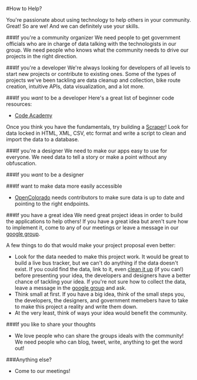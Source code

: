 #How to Help?

You're passionate about using technology to help others in your community. Great! So are we!
And we can definitely use your skills. 

###If you're a community organizer
We need people to get government officials who are in charge of data talking with the technologists in our group.
We need people who knows what the community needs to drive our projects in the right direction.

###If you're a developer
We're always looking for developers of all levels to start new projects or contribute to existing ones. Some of the
types of projects we've been tackling are data cleanup and collection, bike route creation, intuitive APIs, 
data visualization, and a lot more.

###If you *want* to be a developer
Here's a great list of beginner code resources:
* [Code Academy](http://www.codecademy.com)

Once you think you have the fundamentals, try building a [Scraper](https://scraperwiki.com/)! Look for data 
locked in HTML, XML, CSV, etc format and write a script to clean and import the data to a database.

###If you're a designer
We need to make our apps easy to use for everyone. We need data to tell a story or make a point without 
any obfuscation.

###If you *want* to be a designer

###If want to make data more easily accessible
* [OpenColorado](http://data.opencolorado.org/) needs contributors to make sure data is up to date and pointing to the 
right endpoints.

###If you have a great idea
We need great project ideas in order to build the applications to help others! If you have a great idea but
aren't  sure how to implement it, come to any of our meetings or leave a message in our 
[google group](https://groups.google.com/forum/?fromgroups#!forum/colorado-code-for-communities). 

A few things to do that would make your project proposal even better:
* Look for the data needed to make this project work. It would be great to build a live bus tracker, but 
we can't do anything if the data doesn't exist. If you could find the data, link to it, even 
[clean it up](https://code.google.com/p/google-refine/) (if you can!) before presenting your idea, the
developers and designers have a better chance of tackling your idea. If you're not sure how to collect
the data, leave a message in the 
[google group](https://groups.google.com/forum/?fromgroups#!forum/colorado-code-for-communities) and 
ask.
* Think small at first. If you have a big idea, think of the small steps you, the developers, the designers,
and government memebers have to take to make this project a reality and write them down.
* At the very least, think of ways your idea would benefit the community.

###If you like to share your thoughts
* We love people who can share the groups ideals with the community! 
We need people who can blog, tweet, write, anything to get the word out!

###Anything else?
* Come to our meetings!

